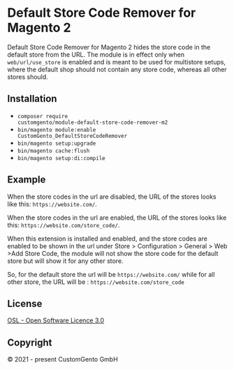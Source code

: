# Default Store Code Remover for Magento 2

Default Store Code Remover for Magento 2 hides the store code in the default store from the URL. The module is in effect only when <code>web/url/use_store</code> is enabled and is meant to be used for multistore setups, where the default shop should not contain any store code, whereas all other stores should.

## Installation

* <code>composer require customgento/module-default-store-code-remover-m2</code>
* <code>bin/magento module:enable CustomGento_DefaultStoreCodeRemover</code>
* <code>bin/magento setup:upgrade</code>
* <code>bin/magento cache:flush</code>
* <code>bin/magento setup:di:compile</code>

## Example
When the store codes in the url are disabled, the URL of the stores looks like this: `https://website.com/`.

When the store codes in the url are enabled, the URL of the stores looks like this: `https://website.com/store_code/`.

When this extension is installed and enabled, and the store codes are enabled to be shown in the url under
Store > Configuration > General > Web >Add Store Code, the module will not show the store code for the default store 
but will show it for any other store.

So, for the default store the url will be `https://website.com/` while for all other store, the URL will be : `https://website.com/store_code`

## License
[OSL - Open Software Licence 3.0](https://opensource.org/licenses/osl-3.0.php)

## Copyright
&copy; 2021 - present CustomGento GmbH
